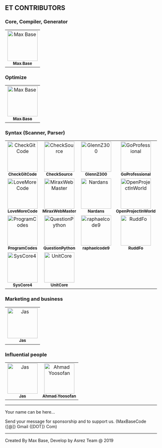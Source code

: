 ## ET CONTRIBUTORS

### Core, Compiler, Generator

<!-- ALL-CONTRIBUTORS-LIST:START - Do not remove or modify this section -->
<!-- prettier-ignore -->
<table>
   <tr>
      <td align="center">
         <a href="https://michielborkent.nl">
            <img src="https://avatars1.githubusercontent.com/u/2658040?v=4" width="100px;" alt="Max Base"/><br />
            <sub><b>Max Base</b></sub>
         </a><br />
      </td>
      <!--
      <td align="center">
         <a href="https://github.com/Mohammadiye">
            <img src="https://avatars1.githubusercontent.com/u/51291744?v=4" width="100px;" alt="Seyyed Ali Mohammadiye"/><br />
            <sub><b>Ali Mohammadiye</b></sub>
         </a><br />
      </td>
      -->
   </tr>
</table>
<!-- ALL-CONTRIBUTORS-LIST:END -->

### Optimize

<!-- ALL-CONTRIBUTORS-LIST:START - Do not remove or modify this section -->
<!-- prettier-ignore -->
<table>
   <tr>
      <td align="center">
         <a href="https://michielborkent.nl">
            <img src="https://avatars1.githubusercontent.com/u/2658040?v=4" width="100px;" alt="Max Base"/><br />
            <sub><b>Max Base</b></sub>
         </a><br />
      </td>
   </tr>
</table>
<!-- ALL-CONTRIBUTORS-LIST:END -->



### Syntax (Scanner, Parser)

<!-- ALL-CONTRIBUTORS-LIST:START - Do not remove or modify this section -->
<!-- prettier-ignore -->
<table>
   <tr>
      <td align="center">
         <a href="https://github.com/CheckGitCode">
            <img src="https://avatars1.githubusercontent.com/u/26344781?v=4" width="100px;" alt="CheckGitCode"/><br />
            <sub><b>CheckGitCode</b></sub>
         </a><br />
      </td>
      <td align="center">
         <a href="https://github.com/CheckSource">
            <img src="https://avatars1.githubusercontent.com/u/26503655?v=4" width="100px;" alt="CheckSource"/><br />
            <sub><b>CheckSource</b></sub>
         </a><br />
      </td>
      <td align="center">
         <a href="https://github.com/GlennZ300">
            <img src="https://avatars1.githubusercontent.com/u/48390056?v=4" width="100px;" alt="GlennZ300"/><br />
            <sub><b>GlennZ300</b></sub>
         </a><br />
      </td>
      <td align="center">
         <a href="https://github.com/GoProfessional">
            <img src="https://avatars1.githubusercontent.com/u/26503577?v=4" width="100px;" alt="GoProfessional"/><br />
            <sub><b>GoProfessional</b></sub>
         </a><br />
      </td>
      <td align="center">
         <a href="https://github.com/hebrew878">
            <img src="https://avatars1.githubusercontent.com/u/45189885?v=4" width="100px;" alt="hebrew878"/><br />
            <sub><b>hebrew878</b></sub>
         </a><br />
      </td>
      <td align="center">
         <a href="https://github.com/jassab">
            <img src="https://avatars1.githubusercontent.com/u/41446786?v=4" width="100px;" alt="Jas"/><br />
            <sub><b>Jas</b></sub>
         </a><br />
      </td>
   </tr>
   <tr>
      <td align="center">
         <a href="https://github.com/LoveMoreCode">
            <img src="https://avatars1.githubusercontent.com/u/25818881?v=4" width="100px;" alt="LoveMoreCode"/><br />
            <sub><b>LoveMoreCode</b></sub>
         </a><br />
      </td>
      <td align="center">
         <a href="https://github.com/MiraxWebMaster">
            <img src="https://avatars1.githubusercontent.com/u/48389774?v=4" width="100px;" alt="MiraxWebMaster"/><br />
            <sub><b>MiraxWebMaster</b></sub>
         </a><br />
      </td>
      <!--
      <td align="center">
         <a href="https://github.com/Mohammadiye">
            <img src="https://avatars1.githubusercontent.com/u/51291744?v=4" width="100px;" alt="Ali Mohammadiye"/><br />
            <sub><b>Ali Mohammadiye</b></sub>
         </a><br />
      </td>
      -->
      <td align="center">
         <a href="https://github.com/Nardans">
            <img src="https://avatars1.githubusercontent.com/u/49128692?v=4" width="100px;" alt="Nardans"/><br />
            <sub><b>Nardans</b></sub>
         </a><br />
      </td>
      <td align="center">
         <a href="https://github.com/OpenProjectInWorld">
            <img src="https://avatars1.githubusercontent.com/u/26503628?v=4" width="100px;" alt="OpenProjectInWorld"/><br />
            <sub><b>OpenProjectInWorld</b></sub>
         </a><br />
      </td>
      <td align="center">
         <a href="https://github.com/Pglapds">
            <img src="https://avatars1.githubusercontent.com/u/46846354?v=4" width="100px;" alt="Pglapds"/><br />
            <sub><b>Pglapds</b></sub>
         </a><br />
      </td>
      <td align="center">
         <a href="https://github.com/BaseMax">
            <img src="https://avatars1.githubusercontent.com/u/2658040?v=4" width="100px;" alt="Max Base"/><br />
            <sub><b>Max Base</b></sub>
         </a><br />
      </td>
   </tr>
    <tr>
      <td align="center">
         <a href="https://github.com/ProgramCodes">
            <img src="https://avatars1.githubusercontent.com/u/40146766?v=4" width="100px;" alt="ProgramCodes"/><br />
            <sub><b>ProgramCodes</b></sub>
         </a><br />
      </td>
      <td align="center">
         <a href="https://github.com/QuestionPython">
            <img src="https://avatars1.githubusercontent.com/u/25328620?v=4" width="100px;" alt="QuestionPython"/><br />
            <sub><b>QuestionPython</b></sub>
         </a><br />
      </td>
      <td align="center">
         <a href="https://github.com/raphaelcode9">
            <img src="https://avatars1.githubusercontent.com/u/26503611?v=4" width="100px;" alt="raphaelcode9"/><br />
            <sub><b>raphaelcode9</b></sub>
         </a><br />
      </td>
      <td align="center">
         <a href="https://github.com/RuddFo">
            <img src="https://avatars1.githubusercontent.com/u/48390339?v=4" width="100px;" alt="RuddFo"/><br />
            <sub><b>RuddFo</b></sub>
         </a><br />
      </td>
      <td align="center">
         <a href="https://github.com/Rumbas">
            <img src="https://avatars1.githubusercontent.com/u/49128417?v=4" width="100px;" alt="Rumbas"/><br />
            <sub><b>Rumbas</b></sub>
         </a><br />
      </td>
      <td align="center">
         <a href="https://github.com/Stephin">
            <img src="https://avatars1.githubusercontent.com/u/20446133?v=4" width="100px;" alt="Stephin"/><br />
            <sub><b>Stephin</b></sub>
         </a><br />
      </td>
   </tr>
   <tr>
      <td align="center">
         <a href="https://github.com/SysCore4">
            <img src="https://avatars1.githubusercontent.com/u/26503693?v=4" width="100px;" alt="SysCore4"/><br />
            <sub><b>SysCore4</b></sub>
         </a><br />
      </td>
      <td align="center">
         <a href="https://github.com/UnitCore">
            <img src="https://avatars1.githubusercontent.com/u/26503670?v=4" width="100px;" alt="UnitCore"/><br />
            <sub><b>UnitCore</b></sub>
         </a><br />
      </td>      
   </tr>
</table>
<!-- ALL-CONTRIBUTORS-LIST:END -->


### Marketing and business

<!-- ALL-CONTRIBUTORS-LIST:START - Do not remove or modify this section -->
<!-- prettier-ignore -->
<table>
   <tr>
      <td align="center">
         <a href="https://github.com/jassab">
            <img src="https://avatars1.githubusercontent.com/u/41446786?v=4" width="100px;" alt="Jas"/><br />
            <sub><b>Jas</b></sub>
         </a><br />
      </td>
   </tr>
</table>
<!-- ALL-CONTRIBUTORS-LIST:END -->

### Influential people

<!-- ALL-CONTRIBUTORS-LIST:START - Do not remove or modify this section -->
<!-- prettier-ignore -->
<table>
   <tr>
      <td align="center">
         <a href="https://github.com/jassab">
            <img src="https://avatars1.githubusercontent.com/u/41446786?v=4" width="100px;" alt="Jas"/><br />
            <sub><b>Jas</b></sub>
         </a><br />
      </td>
      <td align="center">
         <a href="https://github.com/yoosofan">
            <img src="https://avatars1.githubusercontent.com/u/94287?v=4" width="100px;" alt="Ahmad Yoosofan"/><br />
            <sub><b>Ahmad Yoosofan</b></sub>
         </a><br />
      </td>
   </tr>
</table>
<!-- ALL-CONTRIBUTORS-LIST:END -->

-------------

Your name can be here...

Send your message for sponsorship and to support us. (MaxBaseCode {[@]} Gmail {[DOT]} Com)

------------

Created By Max Base, Develop by Asrez Team @ 2019
